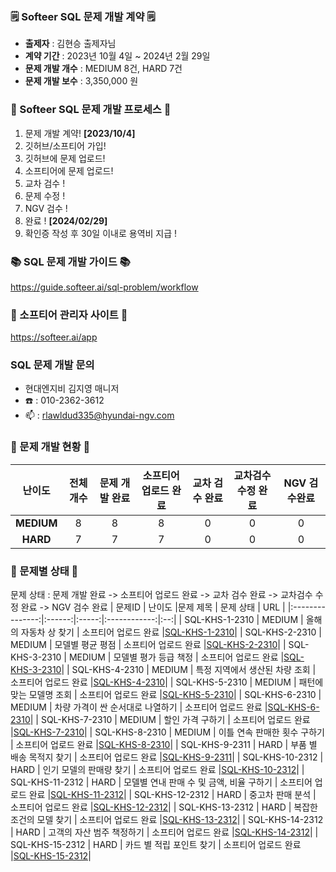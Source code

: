 ### 🗒️ Softeer SQL 문제 개발 계약 🗒️
- **출제자** : 김현승 출제자님
- **계약 기간** : 2023년 10월 4일 ~ 2024년 2월 29일  
- **문제 개발 개수** : MEDIUM 8건, HARD 7건  
- **문제 개발 보수** : 3,350,000 원

### 💚 Softeer SQL 문제 개발 프로세스 💚
1. 문제 개발 계약!   **[2023/10/4]**
2. 깃허브/소프티어 가입!
3. 깃허브에 문제 업로드!
4. 소프티어에 문제 업로드!
5. 교차 검수 !
6. 문제 수정 !
7. NGV 검수 !
8. 완료 !  **[2024/02/29]**
9. 확인증 작성 후 30일 이내로 용역비 지급 ! 

### 📚 SQL 문제 개발 가이드 📚
https://guide.softeer.ai/sql-problem/workflow

### 🌼 소프티어 관리자 사이트 🌼
https://softeer.ai/app
  
### SQL 문제 개발 문의 
- 현대엔지비 김지영 매니저 
- ☎️ : 010-2362-3612
- 📫 : rlawldud335@hyundai-ngv.com

### 📍 문제 개발 현황 📍
| 난이도  | 전체 개수 | 문제 개발 완료 | 소프티어 업로드 완료 | 교차 검수 완료 | 교차검수 수정 완료 | NGV 검수완료 |
|:------------:|:-----:|:------------:|:---------------:|:------------:|:------------:|:-------------:|
| **MEDIUM**  |   8    |      8        |       8       |      0       |       0        |       0        |
| **HARD**    |    7   |      7        |       7        |      0       |       0       |       0        |

### 📌 문제별 상태 📌
문제 상태 : 문제 개발 완료 -> 소프티어 업로드 완료 -> 교차 검수 완료 -> 교차검수 수정 완료 -> NGV 검수 완료
| 문제ID  | 난이도 |문제 제목 | 문제 상태 | URL |
|:---------------:|:------:|:-----:|:------------:|:--:|
| SQL-KHS-1-2310  |  MEDIUM  |   올해의 자동차 상 찾기                |      소프티어 업로드 완료                         |[SQL-KHS-1-2310](https://github.com/Softeer-Problems-KimHyunSeung/SQL-KHS-1-2310)|
| SQL-KHS-2-2310  |  MEDIUM  |   모델별 평균 평점                     |      소프티어 업로드 완료                         |[SQL-KHS-2-2310](https://github.com/Softeer-Problems-KimHyunSeung/SQL-KHS-2-2310)|
| SQL-KHS-3-2310  |  MEDIUM  |   모델별 평가 등급 책정                |      소프티어 업로드 완료                          |[SQL-KHS-3-2310](https://github.com/Softeer-Problems-KimHyunSeung/SQL-KHS-3-2310)|
| SQL-KHS-4-2310  |  MEDIUM  |   특정 지역에서 생산된 차량 조회        |     소프티어 업로드 완료                  |[SQL-KHS-4-2310](https://github.com/Softeer-Problems-KimHyunSeung/SQL-KHS-4-2310)|
| SQL-KHS-5-2310  |  MEDIUM  |   패턴에 맞는 모델명 조회               |      소프티어 업로드 완료                          |[SQL-KHS-5-2310](https://github.com/Softeer-Problems-KimHyunSeung/SQL-KHS-5-2310)|
| SQL-KHS-6-2310  |  MEDIUM  |   차량 가격이 싼 순서대로 나열하기        |      소프티어 업로드 완료                |[SQL-KHS-6-2310](https://github.com/Softeer-Problems-KimHyunSeung/SQL-KHS-6-2310)|
| SQL-KHS-7-2310  |  MEDIUM  |   할인 가격 구하기                        |      소프티어 업로드 완료                               |[SQL-KHS-7-2310](https://github.com/Softeer-Problems-KimHyunSeung/SQL-KHS-7-2310)|
| SQL-KHS-8-2310  |  MEDIUM  |   이틀 연속 판매한 횟수 구하기             |      소프티어 업로드 완료                    |[SQL-KHS-8-2310](https://github.com/Softeer-Problems-KimHyunSeung/SQL-KHS-8-2310)|
| SQL-KHS-9-2311  |  HARD  |   부품 별 배송 목적지 찾기                  |      소프티어 업로드 완료                        |[SQL-KHS-9-2311](https://github.com/Softeer-Problems-KimHyunSeung/SQL-KHS-9-2311)|
| SQL-KHS-10-2312  |  HARD  |   인기 모델의 판매량 찾기                  |      소프티어 업로드 완료                        |[SQL-KHS-10-2312](https://github.com/Softeer-Problems-KimHyunSeung/SQL-KHS-10-2312)|
| SQL-KHS-11-2312  |  HARD  |   모델별 연내 판매 수 및 금액, 비율 구하기    |      소프티어 업로드 완료        |[SQL-KHS-11-2312](https://github.com/Softeer-Problems-KimHyunSeung/SQL-KHS-11-2312)|
| SQL-KHS-12-2312  |  HARD  |   중고차 판매 분석                          |      소프티어 업로드 완료                                |[SQL-KHS-12-2312](https://github.com/Softeer-Problems-KimHyunSeung/SQL-KHS-12-2312)|
| SQL-KHS-13-2312  |  HARD  |   복잡한 조건의 모델 찾기                      |      소프티어 업로드 완료                          |[SQL-KHS-13-2312](https://github.com/Softeer-Problems-KimHyunSeung/SQL-KHS-13-2312)|
| SQL-KHS-14-2312  |  HARD  |   고객의 자산 범주 책정하기                    |      소프티어 업로드 완료                        |[SQL-KHS-14-2312](https://github.com/Softeer-Problems-KimHyunSeung/SQL-KHS-14-2312)|
| SQL-KHS-15-2312  |  HARD  |   카드 별 적립 포인트 찾기                     |      소프티어 업로드 완료                       |[SQL-KHS-15-2312](https://github.com/Softeer-Problems-KimHyunSeung/SQL-KHS-15-2312)|
